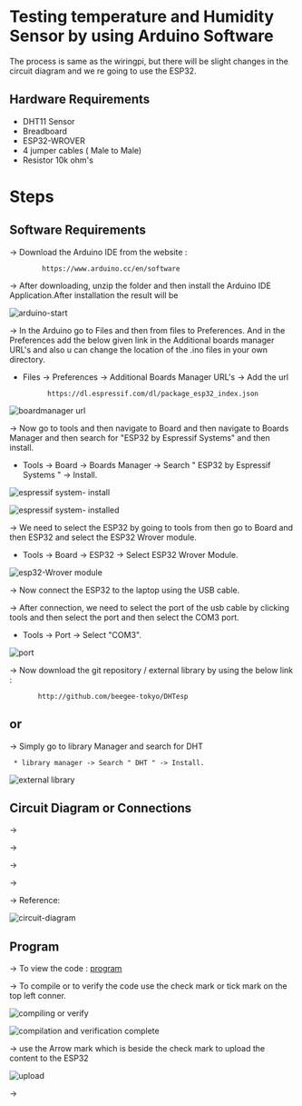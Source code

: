 # Testing temperature and Humidity Sensor by using Arduino Software

The process is same as the wiringpi, but there will be slight changes in the circuit diagram and we re going to use the ESP32.

## Hardware Requirements

* DHT11 Sensor 
* Breadboard
* ESP32-WROVER
* 4 jumper cables ( Male to Male)
* Resistor 10k ohm's



# Steps


## Software Requirements

-> Download the Arduino IDE from the website :

            https://www.arduino.cc/en/software



-> After downloading, unzip the folder and then install the Arduino IDE Application.After installation the result will be 







![arduino-start](https://user-images.githubusercontent.com/112545596/193431190-fe8f0645-888f-47da-a229-cd237d291d8f.png)









-> In the Arduino go to Files and then from files to Preferences. And in the Preferences add the below given link in the Additional boards manager URL's and also u can     change the location of the .ino files in your own directory.

* Files -> Preferences -> Additional Boards Manager URL's -> Add the url  

            https://dl.espressif.com/dl/package_esp32_index.json
   
   
   
   
   
   
   
 
 ![boardmanager url](https://user-images.githubusercontent.com/112545596/193431466-b4d26417-c439-4561-b81a-06e5253df555.png)
 
 
 
 
 
 
 
 
 
 
 
-> Now go to tools and then navigate to Board and then navigate to Boards Manager and then search for "ESP32 by Espressif Systems" and then install.

* Tools -> Board -> Boards Manager -> Search " ESP32 by Espressif Systems " -> Install.







![espressif system- install](https://user-images.githubusercontent.com/112545596/193431592-c25fa4ac-6594-459b-b267-4f62dffdede4.png)









![espressif system- installed](https://user-images.githubusercontent.com/112545596/193431596-eb3da3db-6acb-4fa7-b694-2db88c3e8606.png)










-> We need to select the ESP32 by going to tools from then go to Board and then ESP32 and select the ESP32 Wrover module.

* Tools -> Board -> ESP32 -> Select ESP32 Wrover Module.









![esp32-Wrover module](https://user-images.githubusercontent.com/112545596/193431853-21f35bcf-45fc-432c-b087-6be2f8621f60.png)









-> Now connect the ESP32 to the laptop using the USB cable.

-> After connection, we need to select the port of the usb cable by clicking tools and then select the port and then select the COM3 port.

* Tools -> Port -> Select "COM3".








![port](https://user-images.githubusercontent.com/112545596/193432149-e584eec5-8e33-4457-a713-83bef86cef7f.png)









-> Now download the git repository / external library by using the below link :

           http://github.com/beegee-tokyo/DHTesp
           
 ## or
 
 -> Simply go to library Manager and search for DHT 
 
     * library manager -> Search " DHT " -> Install.
     
     
     
     
     
     
 
 
 
 ![external library](https://user-images.githubusercontent.com/112545596/193432330-8047af6c-c34d-4f77-ae71-8a2b064e0aba.png)











## Circuit Diagram or Connections



-> 

->

->

->



-> Reference:










![circuit-diagram](https://user-images.githubusercontent.com/112545596/193432451-7968a73b-3549-4d70-a294-bf7911cd9b80.png)









## Program


-> To view the code : [program](https://github.com/jaswanth3233/Villanova_IoT_2022/blob/main/ANALOG_Device_Tutorials/Temperature%20and%20Humidity%20sensor%20using%20Arduino/Program.md)











-> To compile or to verify the code use the check mark or tick mark on the top left conner.









![compiling or verify](https://user-images.githubusercontent.com/112545596/193432611-01de20ac-0484-4b23-aa87-769c23bb41c6.png)









![compilation and verification complete](https://user-images.githubusercontent.com/112545596/193432616-7f53ecf8-436f-4242-a2b8-01e5945cb670.png)









-> use the Arrow mark which is beside the check mark to upload the content to the ESP32









![upload](https://user-images.githubusercontent.com/112545596/193432659-cba653da-6a30-4e46-8ce4-5d2c8c44a564.png)









-> 
